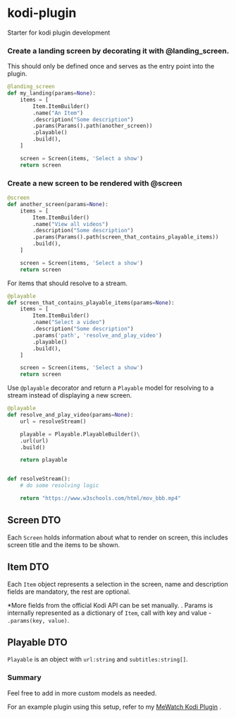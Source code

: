 # kodi-plugin

Starter for kodi plugin development

### Create a landing screen by decorating it with @landing_screen.

This should only be defined once and serves as the entry point into the plugin.

```python
@landing_screen
def my_landing(params=None):
    items = [
        Item.ItemBuilder()
        .name("An Item")
        .description("Some description")
        .params(Params().path(another_screen))
        .playable()
        .build(),
    ]

    screen = Screen(items, 'Select a show')
    return screen
```

### Create a new screen to be rendered with @screen

```python
@screen
def another_screen(params=None):
    items = [
        Item.ItemBuilder()
        .name("View all videos")
        .description("Some description")
        .params(Params().path(screen_that_contains_playable_items))
        .build(),
    ]

    screen = Screen(items, 'Select a show')
    return screen
```

For items that should resolve to a stream.

```python
@playable
def screen_that_contains_playable_items(params=None):
    items = [
        Item.ItemBuilder()
        .name("Select a video")
        .description("Some description")
        .params('path', 'resolve_and_play_video')
        .playable()
        .build(),
    ]

    screen = Screen(items, 'Select a show')
    return screen
```

Use `@playable` decorator and return a `Playable` model for resolving to a stream instead of displaying a new screen.

```python
@playable
def resolve_and_play_video(params=None):
    url = resolveStream()

    playable = Playable.PlayableBuilder()\
    .url(url)
    .build()

    return playable


def resolveStream():
    # do some resolving logic

    return "https://www.w3schools.com/html/mov_bbb.mp4"

```

## Screen DTO

Each `Screen` holds information about what to render on screen, this includes screen title and the items to be shown.

## Item DTO

Each `Item` object represents a selection in the screen, name and description fields are mandatory, the rest are optional.

\*More fields from the official Kodi API can be set manually.
.
Params is internally represented as a dictionary of `Item`, call with key and value - `.params(key, value)`.

## Playable DTO

`Playable` is an object with `url:string` and `subtitles:string[]`.

### Summary

Feel free to add in more custom models as needed.

For an example plugin using this setup, refer to my [MeWatch Kodi Plugin](https://github.com/wxlai90/mewatch-sg/)
.
